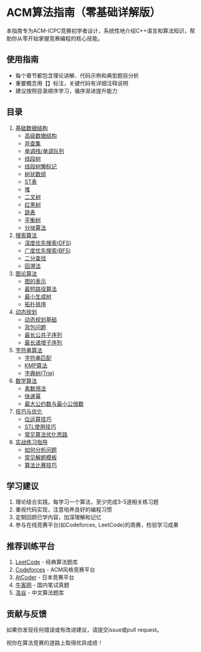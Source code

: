 # ACM算法指南（零基础详解版）

本指南专为ACM-ICPC竞赛初学者设计，系统性地介绍C++语言和算法知识，帮助你从零开始掌握竞赛编程的核心技能。

## 使用指南
- 每个章节都包含理论讲解、代码示例和典型题目分析
- 重要概念用【】标注，关键代码有详细注释说明
- 建议按照目录顺序学习，循序渐进提升能力

## 目录
1. [基础数据结构](./数据结构/基础数据结构.md)
   - [高级数据结构](./数据结构/高级数据结构概述.md)
   - [并查集](./数据结构/并查集.md)
   - [单调栈/单调队列](./数据结构/单调栈和单调队列.md)
   - [线段树](./数据结构/线段树.md)
   - [线段树懒标记](./数据结构/线段树懒标记.md)
   - [树状数组](./数据结构/树状数组.md)
   - [ST表](./数据结构/ST表.md)
   - [堆](./数据结构/堆.md)
   - [二叉树](./数据结构/二叉树.md)
   - [红黑树](./数据结构/红黑树.md)
   - [跳表](./数据结构/跳表.md)
   - [平衡树](./数据结构/平衡树.md)
   - [分块算法](./数据结构/分块算法.md)
2. [搜索算法](./搜索算法/搜索算法概述.md)
   - [深度优先搜索(DFS)](./搜索算法/深度优先搜索.md)
   - [广度优先搜索(BFS)](./搜索算法/广度优先搜索.md)
   - [二分查找](./搜索算法/二分查找.md)
   - [回溯法](./搜索算法/回溯法.md)
3. [图论算法](./图论算法/图论概述.md)
   - [图的表示](./图论算法/图的表示.md)
   - [最短路径算法](./图论算法/最短路径算法.md)
   - [最小生成树](./图论算法/最小生成树.md)
   - [拓扑排序](./图论算法/拓扑排序.md)
4. [动态规划](./动态规划/动态规划概述.md)
   - [动态规划基础](./动态规划/动态规划基础.md)
   - [背包问题](./动态规划/背包问题.md)
   - [最长公共子序列](./动态规划/最长公共子序列.md)
   - [最长递增子序列](./动态规划/最长递增子序列.md)
5. [字符串算法](./字符串算法/字符串算法概述.md)
   - [字符串匹配](./字符串算法/字符串匹配.md)
   - [KMP算法](./字符串算法/KMP算法.md)
   - [字典树(Trie)](./字符串算法/字典树.md)
6. [数学算法](./数学算法/数学算法概述.md)
   - [素数筛法](./数学算法/素数筛法.md)
   - [快速幂](./数学算法/快速幂.md)
   - [最大公约数与最小公倍数](./数学算法/最大公约数与最小公倍数.md)
7. [技巧与优化](./技巧与优化/技巧与优化概述.md)
   - [位运算技巧](./技巧与优化/位运算技巧.md)
   - [STL使用技巧](./技巧与优化/STL使用技巧.md)
   - [常见算法优化思路](./技巧与优化/常见算法优化思路.md)
8. [实战练习指导](./实战练习指导/实战练习概述.md)
    - [如何分析问题](./实战练习指导/如何分析问题.md)
    - [常见解题模板](./实战练习指导/常见解题模板.md)
    - [算法比赛技巧](./实战练习指导/算法比赛技巧.md)

## 学习建议
1. 理论结合实践，每学习一个算法，至少完成3-5道相关练习题
2. 重视代码实现，注意培养良好的编程习惯
3. 定期回顾已学内容，加深理解和记忆
4. 参与在线竞赛平台(如Codeforces, LeetCode)的周赛，检验学习成果

## 推荐训练平台
1. [LeetCode](https://leetcode.com/) - 经典算法题库
2. [Codeforces](https://codeforces.com/) - ACM风格竞赛平台
3. [AtCoder](https://atcoder.jp/) - 日本竞赛平台
4. [牛客网](https://www.nowcoder.com/) - 国内笔试真题
5. [洛谷](https://www.luogu.com.cn/) - 中文算法题库

## 贡献与反馈
如果你发现任何错误或有改进建议，请提交issue或pull request。

祝你在算法竞赛的道路上取得优异成绩！
